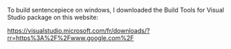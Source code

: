 To build sentencepiece on windows, I downloaded the Build Tools for Visual Studio package on this website:

https://visualstudio.microsoft.com/fr/downloads/?rr=https%3A%2F%2Fwww.google.com%2F